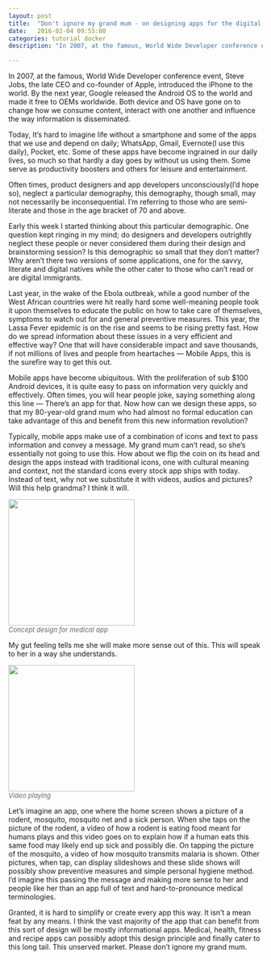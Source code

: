 ```yaml
---
layout: post
title:  "Don't ignore my grand mum - on designing apps for the digital immigrants"
date:   2016-02-04 09:55:00
categories: tutorial docker
description: "In 2007, at the famous, World Wide Developer conference event, Steve Jobs, the late CEO and co-founder of Apple, introduced the iPhone to the world. By the next year, Google released the Android OS to the world and made it free to OEMs worldwide. Both device and OS have gone on to change how we consume content, interact with one another and influence the way information is disseminated."

---
```


In 2007, at the famous, World Wide Developer conference event, Steve Jobs, the late CEO and co-founder of Apple, introduced the iPhone to the world. By the next year, Google released the Android OS to the world and made it free to OEMs worldwide. Both device and OS have gone on to change how we consume content, interact with one another and influence the way information is disseminated.

Today, It’s hard to imagine life without a smartphone and some of the apps that we use and depend on daily; WhatsApp,  Gmail, Evernote(I use this daily), Pocket, etc. Some of these apps have become ingrained in our daily lives, so much so that hardly a day goes by without us using them. Some serve as productivity boosters and others for leisure and entertainment.

Often times, product designers and app developers unconsciously(I’d hope so), neglect a particular demography, this demography, though small, may not necessarily be inconsequential. I’m referring to those who are semi-literate and those in the age bracket of 70 and above.

Early this week I started thinking about this particular demographic. One question kept ringing in my mind; do designers and developers outrightly neglect these people or never considered them during their design and brainstorming session? Is this demographic so small that they don’t matter? Why aren’t there two versions of some applications, one for the savvy, literate and digital natives while the other cater to those who can’t read or are digital immigrants.

Last year, in the wake of the Ebola outbreak, while a good number of the West African countries were hit really hard some well-meaning people took it upon themselves to educate the public on how to take care of themselves, symptoms to watch out for and general preventive measures. This year, the Lassa Fever epidemic is on the rise and seems to be rising pretty fast. How do we spread information about these issues in a very efficient and effective way? One that will have considerable impact and save thousands, if not millions of lives and people from heartaches — Mobile Apps, this is the surefire way to get this out.

Mobile apps have become ubiquitous. With the proliferation of sub $100 Android devices, it is quite easy to pass on information very quickly and effectively. Often times, you will hear people joke, saying something along this line — There’s an app for that. Now how can we design these apps, so that my 80-year-old grand mum who had almost no formal education can take advantage of this and benefit from this new information revolution?

Typically, mobile apps make use of a combination of icons and text to pass information and convey a message. My grand mum can’t read, so she’s essentially not going to use this. How about we flip the coin on its head and design the apps instead with traditional icons, one with cultural meaning and context, not the standard icons every stock app ships with today. Instead of text, why not we substitute it with videos, audios and pictures? Will this help grandma? I think it will.

<img src="{{ site.url }}/assets/article_images/my-grandmum/phone.png" style="height:250px; width:auto;" /><br/>
<em style="color:#666; font-size:13px">Concept design for medical app</em>

My gut feeling tells me she will make more sense out of this. This will speak to her in a way she understands.

<img src="{{ site.url }}/assets/article_images/my-grandmum/phone2.png" style="height:250px; width:auto;"/><br/>
<em style="color:#666; font-size:13px">Video playing</em>

Let’s imagine an app, one where the home screen shows a picture of a rodent, mosquito, mosquito net and a sick person. When she taps on the picture of the rodent, a video of how a rodent is eating food meant for humans plays and this video goes on to explain how if a human eats this same food may likely end up sick and possibly die. On tapping the picture of the mosquito, a video of how mosquito transmits malaria is shown. Other pictures, when tap, can display slideshows and these slide shows will possibly show preventive measures and simple personal hygiene method. I’d imagine this passing the message and making more sense to her and people like her than an app full of text and hard-to-pronounce medical terminologies.

Granted, it is hard to simplify or create every app this way. It isn’t a mean feat by any means. I think the vast majority of the app that can benefit from this sort of design will be mostly informational apps. Medical, health, fitness and recipe apps can possibly adopt this design principle and finally cater to this long tail. This unserved market. Please don’t ignore my grand mum.
